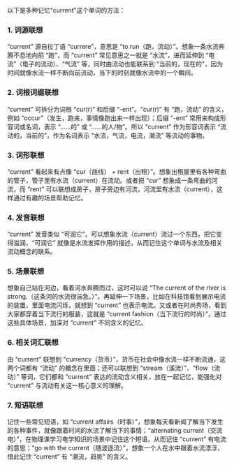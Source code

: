 以下是多种记忆“current”这个单词的方法： 

### 1. 词源联想 
“current” 源自拉丁语 “currere”，意思是 “to run（跑，流动）”。想象一条水流奔腾不息地向前 “跑”，而 “current” 常见意思之一就是 “水流”，进而延伸到 “电流”（电子的流动）、“气流” 等，同时由流动也能联系到 “当前的，现在的”，因为时间就像水流一样不断向前流动，当下的时刻就像水流中的一个瞬间。 

### 2. 词根词缀联想 
“current” 可拆分为词根 “cur(r)” 和后缀 “-ent”。“cur(r)” 有 “跑，流动” 的含义，例如 “occur”（发生，跑来，事情像跑出来一样出现）；后缀 “-ent” 常用来构成形容词或名词，表示 “……的” 或 “……的人/物”。所以 “current” 作为形容词表示 “流动的，当前的”，作为名词表示 “水流，气流，电流，潮流” 等流动的事物。 

### 3. 词形联想 
“current” 看起来有点像 “cur（曲线） + rent（出租）”。想象出租屋里有各种弯曲的管子，管子里有水流（current）在流动。或者把 “cur” 想象成一条弯曲的河流，而 “rent” 可以联想成房子，房子旁边有河流，河流里有水流（current），这样通过有趣的场景帮助记忆。 

### 4. 发音联想 
“current” 发音类似 “可润它”。可以想象水流（current）流过一个东西，把它变得滋润，“可润它” 就像是水流发挥作用的描述，从而记住这个单词与水流及相关流动概念的联系。 

### 5. 场景联想 
想象自己站在河边，看着河水奔腾而过，这时可以说 “The current of the river is strong.（这条河的水流很湍急。）”。再延伸一下场景，比如在科技馆看到展示电流的装置，里面电流闪烁，就想到 “current” 也表示电流。又或者在时尚秀场，看到大家都穿着当下流行的服装，这就是 “current fashion（当下流行的时尚）”，通过这些具体场景，加深对 “current” 不同含义的记忆。 

### 6. 相关词汇联想 
由 “current” 联想到 “currency（货币）”，货币在社会中像水流一样不断流通，这两个词都有 “流动” 的概念在里面；还可以联想到 “stream（溪流）”、“flow（流动）” 等词，它们都和 “current” 表达的流动含义相关，放在一起记忆，能强化对 “current” 与流动有关这一核心意义的理解。 

### 7. 短语联想 
记住一些常见短语，如 “current affairs（时事）”，想象每天看新闻了解当下发生的各种事件，就像跟着时间的水流了解当下的事情；“alternating current（交流电）”，在物理课学习电学知识的场景中记住这个短语，从而记住 “current” 有电流的意思；“go with the current（随波逐流）”，想象一个人在水中跟着水流漂浮，借此记住 “current” 有 “潮流，趋势” 的含义。 